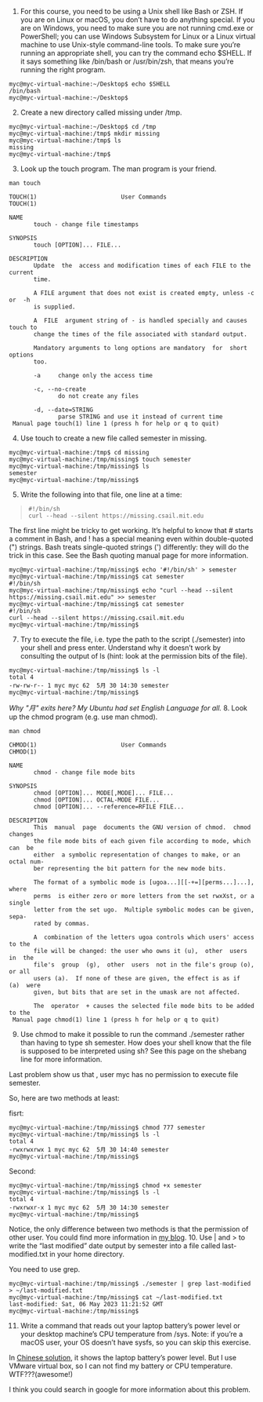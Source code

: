 1. For this course, you need to be using a Unix shell like Bash or ZSH. If you are on Linux or macOS, you don’t have to do anything special. If you are on Windows, you need to make sure you are not running cmd.exe or PowerShell; you can use Windows Subsystem for Linux or a Linux virtual machine to use Unix-style command-line tools. To make sure you’re running an appropriate shell, you can try the command echo $SHELL. If it says something like /bin/bash or /usr/bin/zsh, that means you’re running the right program.
```shell
myc@myc-virtual-machine:~/Desktop$ echo $SHELL
/bin/bash
myc@myc-virtual-machine:~/Desktop$
```
2. Create a new directory called missing under /tmp.
```shell
myc@myc-virtual-machine:~/Desktop$ cd /tmp
myc@myc-virtual-machine:/tmp$ mkdir missing
myc@myc-virtual-machine:/tmp$ ls
missing
myc@myc-virtual-machine:/tmp$
```
3. Look up the touch program. The man program is your friend.
```shell
man touch

TOUCH(1)                        User Commands                        TOUCH(1)

NAME
       touch - change file timestamps

SYNOPSIS
       touch [OPTION]... FILE...

DESCRIPTION
       Update  the  access and modification times of each FILE to the current
       time.

       A FILE argument that does not exist is created empty, unless -c or  -h
       is supplied.

       A  FILE  argument string of - is handled specially and causes touch to
       change the times of the file associated with standard output.

       Mandatory arguments to long options are mandatory  for  short  options
       too.

       -a     change only the access time

       -c, --no-create
              do not create any files

       -d, --date=STRING
              parse STRING and use it instead of current time
 Manual page touch(1) line 1 (press h for help or q to quit)
```
4. Use touch to create a new file called semester in missing.
```shell
myc@myc-virtual-machine:/tmp$ cd missing
myc@myc-virtual-machine:/tmp/missing$ touch semester
myc@myc-virtual-machine:/tmp/missing$ ls
semester
myc@myc-virtual-machine:/tmp/missing$
```
5. Write the following into that file, one line at a time:
>```
>#!/bin/sh
>curl --head --silent https://missing.csail.mit.edu
>```
The first line might be tricky to get working. It’s helpful to know that # starts a comment in Bash, and ! has a special meaning even within double-quoted (") strings. Bash treats single-quoted strings (') differently: they will do the trick in this case. See the Bash quoting manual page for more information.

```shell
myc@myc-virtual-machine:/tmp/missing$ echo '#!/bin/sh' > semester
myc@myc-virtual-machine:/tmp/missing$ cat semester
#!/bin/sh
myc@myc-virtual-machine:/tmp/missing$ echo "curl --head --silent https://missing.csail.mit.edu" >> semester
myc@myc-virtual-machine:/tmp/missing$ cat semester
#!/bin/sh
curl --head --silent https://missing.csail.mit.edu
myc@myc-virtual-machine:/tmp/missing$
```
7. Try to execute the file, i.e. type the path to the script (./semester) into your shell and press enter. Understand why it doesn’t work by consulting the output of ls (hint: look at the permission bits of the file).
```shell
myc@myc-virtual-machine:/tmp/missing$ ls -l
total 4
-rw-rw-r-- 1 myc myc 62  5月 30 14:30 semester
myc@myc-virtual-machine:/tmp/missing$
```
*Why "月" exits here? My Ubuntu had set English Language for all.*
8. Look up the chmod program (e.g. use man chmod).
```shell
man chmod

CHMOD(1)                        User Commands                        CHMOD(1)

NAME
       chmod - change file mode bits

SYNOPSIS
       chmod [OPTION]... MODE[,MODE]... FILE...
       chmod [OPTION]... OCTAL-MODE FILE...
       chmod [OPTION]... --reference=RFILE FILE...

DESCRIPTION
       This  manual  page  documents the GNU version of chmod.  chmod changes
       the file mode bits of each given file according to mode, which can  be
       either  a symbolic representation of changes to make, or an octal num‐
       ber representing the bit pattern for the new mode bits.

       The format of a symbolic mode is [ugoa...][[-+=][perms...]...],  where
       perms  is either zero or more letters from the set rwxXst, or a single
       letter from the set ugo.  Multiple symbolic modes can be given,  sepa‐
       rated by commas.

       A  combination of the letters ugoa controls which users' access to the
       file will be changed: the user who owns it (u),  other  users  in  the
       file's  group  (g),  other  users  not in the file's group (o), or all
       users (a).  If none of these are given, the effect is as if  (a)  were
       given, but bits that are set in the umask are not affected.

       The  operator  + causes the selected file mode bits to be added to the
 Manual page chmod(1) line 1 (press h for help or q to quit)

```
9. Use chmod to make it possible to run the command ./semester rather than having to type sh semester. How does your shell know that the file is supposed to be interpreted using sh? See this page on the shebang line for more information.

Last problem show us that , user myc has no permission to execute file semester.

So, here are two methods at least:

fisrt:
```shell
myc@myc-virtual-machine:/tmp/missing$ chmod 777 semester
myc@myc-virtual-machine:/tmp/missing$ ls -l
total 4
-rwxrwxrwx 1 myc myc 62  5月 30 14:40 semester
myc@myc-virtual-machine:/tmp/missing$
```
Second:
```shell
myc@myc-virtual-machine:/tmp/missing$ chmod +x semester
myc@myc-virtual-machine:/tmp/missing$ ls -l
total 4
-rwxrwxr-x 1 myc myc 62  5月 30 14:30 semester
myc@myc-virtual-machine:/tmp/missing$
```
Notice, the only difference between two methods is that the permission of other user. You could find more information in [my blog]().
10. Use | and > to write the “last modified” date output by semester into a file called last-modified.txt in your home directory.

You need to use grep.
```shell
myc@myc-virtual-machine:/tmp/missing$ ./semester | grep last-modified > ~/last-modified.txt
myc@myc-virtual-machine:/tmp/missing$ cat ~/last-modified.txt
last-modified: Sat, 06 May 2023 11:21:52 GMT
myc@myc-virtual-machine:/tmp/missing$

```
11. Write a command that reads out your laptop battery’s power level or your desktop machine’s CPU temperature from /sys. Note: if you’re a macOS user, your OS doesn’t have sysfs, so you can skip this exercise.

In [Chinese solution](https://missing-semester-cn.github.io/missing-notes-and-solutions/2020/solutions/course-shell-solution/), it shows the laptop battery’s power level. But I use  VMware virtual box, so I can not find my battery or CPU temperature. WTF???(awesome!)

I think you could search in google for more information about this problem.

